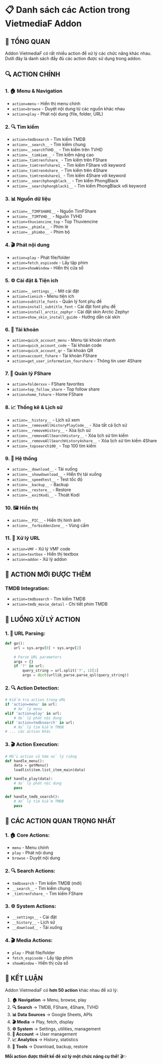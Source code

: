 # 📋 Danh sách các Action trong VietmediaF Addon

## 🎯 **TỔNG QUAN**

Addon VietmediaF có rất nhiều action để xử lý các chức năng khác nhau. Dưới đây là danh sách đầy đủ các action được sử dụng trong addon.

## 🔍 **ACTION CHÍNH**

### **1. 🏠 Menu & Navigation**
- `action=menu` - Hiển thị menu chính
- `action=browse` - Duyệt nội dung từ các nguồn khác nhau
- `action=play` - Phát nội dung (file, folder, URL)

### **2. 🔍 Tìm kiếm**
- `action=tmdbsearch` - Tìm kiếm TMDB
- `action=__search__` - Tìm kiếm chung
- `action=__searchTVHD__` - Tìm kiếm trên TVHD
- `action=__timkiem__` - Tìm kiếm nâng cao
- `action=_timtrenfshare_` - Tìm kiếm trên FShare
- `action=_timtrenfshare1_` - Tìm kiếm FShare với keyword
- `action=_timtren4share_` - Tìm kiếm trên 4Share
- `action=_timtren4share1_` - Tìm kiếm 4Share với keyword
- `action=__searchphongblack__` - Tìm kiếm PhongBlack
- `action=__searchphongblack1__` - Tìm kiếm PhongBlack với keyword

### **3. 📊 Nguồn dữ liệu**
- `action=__TIMFSHARE__` - Nguồn TimFShare
- `action=__TIMTVHD__` - Nguồn TVHD
- `action=thuviencine_top` - Top Thuviencine
- `action=__phimle__` - Phim lẻ
- `action=__phimbo__` - Phim bộ

### **4. 🎬 Phát nội dung**
- `action=play` - Phát file/folder
- `action=fetch_espisode` - Lấy tập phim
- `action=showWindow` - Hiển thị cửa sổ

### **5. ⚙️ Cài đặt & Tiện ích**
- `action=__settings__` - Mở cài đặt
- `action=tienich` - Menu tiện ích
- `action=subtitle_fonts` - Quản lý font phụ đề
- `action=install_subtitle_font` - Cài đặt font phụ đề
- `action=install_arctic_zephyr` - Cài đặt skin Arctic Zephyr
- `action=show_skin_install_guide` - Hướng dẫn cài skin

### **6. 👤 Tài khoản**
- `action=quick_account_menu` - Menu tài khoản nhanh
- `action=quick_account_code` - Tài khoản code
- `action=quick_account_qr` - Tài khoản QR
- `action=account_fshare` - Tài khoản FShare
- `action=get_user_information_fourshare` - Thông tin user 4Share

### **7. 📁 Quản lý FShare**
- `action=folderxxx` - FShare favorites
- `action=top_follow_share` - Top follow share
- `action=home_fshare` - Home FShare

### **8. 📈 Thống kê & Lịch sử**
- `action=__history__` - Lịch sử xem
- `action=__removeAllHistoryPlayCode__` - Xóa tất cả lịch sử
- `action=__removeHistory__` - Xóa lịch sử
- `action=__removeAllSearchHistory__` - Xóa lịch sử tìm kiếm
- `action=__removeAllSearchHistory4share__` - Xóa lịch sử tìm kiếm 4Share
- `action=_topsearch100_` - Top 100 tìm kiếm

### **9. 🔧 Hệ thống**
- `action=__download__` - Tải xuống
- `action=__showdownload__` - Hiển thị tải xuống
- `action=__speedtest__` - Test tốc độ
- `action=__backup__` - Backup
- `action=__restore__` - Restore
- `action=__exitKodi__` - Thoát Kodi

### **10. 🖼️ Hiển thị**
- `action=__PIC__` - Hiển thị hình ảnh
- `action=__forbiddenZone__` - Vùng cấm

### **11. 🔗 Xử lý URL**
- `action=VMF` - Xử lý VMF code
- `action=textbox` - Hiển thị textbox
- `action=addon` - Xử lý addon

## 🎯 **ACTION MỚI ĐƯỢC THÊM**

### **TMDB Integration:**
- `action=tmdbsearch` - Tìm kiếm TMDB
- `action=tmdb_movie_detail` - Chi tiết phim TMDB

## 🔄 **LUỒNG XỬ LÝ ACTION**

### **1. 🎯 URL Parsing:**
```python
def go():
    url = sys.argv[0] + sys.argv[2]
    
    # Parse URL parameters
    args = {}
    if '?' in url:
        query_string = url.split('?', 1)[1]
        args = dict(urllib_parse.parse_qsl(query_string))
```

### **2. 🔍 Action Detection:**
```python
# Kiểm tra action trong URL
if 'action=menu' in url:
    # Xử lý menu
elif 'action=play' in url:
    # Xử lý phát nội dung
elif 'action=tmdbsearch' in url:
    # Xử lý tìm kiếm TMDB
# ... các action khác
```

### **3. 🎬 Action Execution:**
```python
# Mỗi action có hàm xử lý riêng
def handle_menu():
    data = getMenu()
    loadlistitem.list_item_main(data)

def handle_play(data):
    # Xử lý phát nội dung
    pass

def handle_tmdb_search():
    # Xử lý tìm kiếm TMDB
    pass
```

## 🎯 **CÁC ACTION QUAN TRỌNG NHẤT**

### **1. 🏠 Core Actions:**
- `menu` - Menu chính
- `play` - Phát nội dung
- `browse` - Duyệt nội dung

### **2. 🔍 Search Actions:**
- `tmdbsearch` - Tìm kiếm TMDB (mới)
- `__search__` - Tìm kiếm chung
- `_timtrenfshare_` - Tìm kiếm FShare

### **3. ⚙️ System Actions:**
- `__settings__` - Cài đặt
- `__history__` - Lịch sử
- `__download__` - Tải xuống

### **4. 🎬 Media Actions:**
- `play` - Phát file/folder
- `fetch_espisode` - Lấy tập phim
- `showWindow` - Hiển thị cửa sổ

## 🎯 **KẾT LUẬN**

Addon VietmediaF có **hơn 50 action** khác nhau để xử lý:

1. **🏠 Navigation** → Menu, browse, play
2. **🔍 Search** → TMDB, FShare, 4Share, TVHD
3. **📊 Data Sources** → Google Sheets, APIs
4. **🎬 Media** → Play, fetch, display
5. **⚙️ System** → Settings, utilities, management
6. **👤 Account** → User management
7. **📈 Analytics** → History, statistics
8. **🔧 Tools** → Download, backup, restore

**Mỗi action được thiết kế để xử lý một chức năng cụ thể!** 🎬✨
